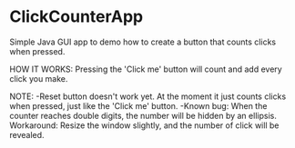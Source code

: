 # ClickCounterApp
Simple Java GUI app to demo how to create a button that counts clicks when pressed.

HOW IT WORKS:
Pressing the 'Click me' button will count and add every click you make. 

NOTE: -Reset button doesn't work yet. At the moment it just counts clicks when pressed, 
       just like the 'Click me' button.
      -Known bug: When the counter reaches double digits, the number will be hidden by an ellipsis. 
       Workaround: Resize the window slightly, and the number of click will be revealed.
